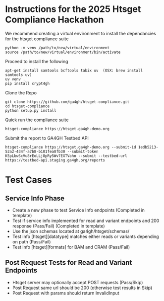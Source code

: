 # Instructions for the 2025 Htsget Compliance Hackathon

We recommend creating a virtual environment to install the dependancies for the htsget compliance suite
```
python -m venv /path/to/new/virtual/environment
source /path/to/new/virtual/environment/bin/activate
```

Proceed to install the following
```
apt-get install samtools bcftools tabix uv  (OSX: brew install samtools uv)
uv venv .
pip install crypt4gh
```

Clone the Repo
```
git clone https://github.com/ga4gh/htsget-compliance.git
cd htsget-compliance
python setup.py install
```

Quick run the compliance suite
```
htsget-compliance https://htsget.ga4gh-demo.org
```

Submit the report to GA4GH Testbed API
```
htsget-compliance https://htsget.ga4gh-demo.org --submit-id 1edb5213-52a2-434f-a7b8-b101fea8fb30 --submit-token K5pLbwScVu8rEoLLj8pRy5Wv7EXTVahn --submit --testbed-url https://testbed-api.staging.ga4gh.org/reports
```
# Test Cases
## Service Info Phase
- Create a new phase to test Service Info endpoints (Completed in template)
- Test if service info implemented for read and variant endpoints and 200 response (Pass/Fail) (Completed in template)
- Use the json schemas located at ga4gh/htsget/schemas/ 
- Test info [htsget][datatype] matches either reads or variants depending on path (Pass/Fail)
- Test info [htsget][formats] for BAM and CRAM (Pass/Fail)

## Post Request Tests for Read and Variant Endpoints
- Htsget server may optionally accept POST requests (Pass/Skip)
- Post Request same url should be 200 (otherwise test results in Skip)
- Post Request with params should return InvalidInput


